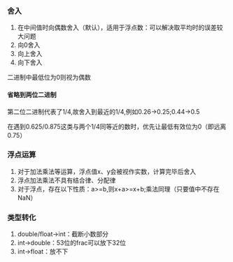 ### 舍入
1. 在中间值时向偶数舍入（默认），适用于浮点数：可以解决取平均时的误差较大问题
2. 向0舍入
3. 向上舍入
4. 向下舍入

二进制中最低位为0则视为偶数

#### 省略到两位二进制
第二位二进制代表了1/4,故舍入到最近的1/4,例如0.26->0.25;0.44->0.5

在遇到0.625/0.875这类与两个1/4同等近的数时，优先让最低有效位为0（即远离0.75）

### 浮点运算
1. 对于加法乘法等运算，浮点值x、y会被视作实数，计算完毕后舍入
2. 浮点加法乘法不具有结合律、分配律
3. 对于浮点，存在以下性质：a>=b,则x+a>=x+b;乘法同理（只要值中不存在NaN）


### 类型转化
1. double/float->int：截断小数部分
2. int->double：53位的frac可以放下32位
3. int->float：放不下